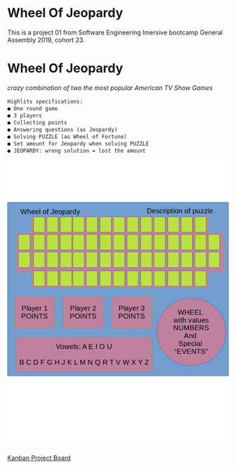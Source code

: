 # Wheel Of Jeopardy
This is a project 01 from Software Engineering Imersive bootcamp General Assembly 2019, cohort 23.

# Wheel Of Jeopardy

_crazy combination of two the most popular American TV Show Games_

```
Highlits specifications:
● One round game
● 3 players
● Collecting points
● Answering questions (as Jeopardy)
● Solving PUZZLE (as Wheel of Fortune)
● Set amount for Jeopardy when solving PUZZLE
● JEOPARDY: wrong solution = lost the amount
```

<img src="Documentation/MainScreenDiagram.001.png" alt="Main Screen Diagram">

<a href="https://github.com/Silvia42/Wheel-Of-Jeopardy/projects/1">Kanban Project Board</a>
